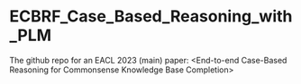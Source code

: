 # ECBRF_Case_Based_Reasoning_with_PLM
The github repo for an EACL 2023 (main) paper: &lt;End-to-end Case-Based Reasoning for Commonsense Knowledge Base Completion>
